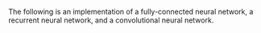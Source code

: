 The following is an implementation of a fully-connected neural network, a recurrent neural network, and a convolutional neural network.
